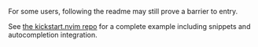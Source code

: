 For some users, following the readme may still prove a barrier to entry.

See [the kickstart.nvim repo](https://github.com/nvim-lua/kickstart.nvim) for a complete example including snippets and autocompletion integration.
